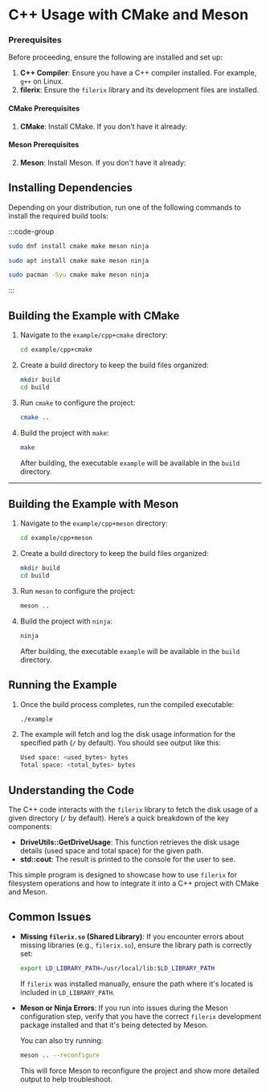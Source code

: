 # <i class="devicon-cplusplus-plain colored"></i> **C++ Usage with CMake and Meson**

### **Prerequisites**

Before proceeding, ensure the following are installed and set up:

1. **C++ Compiler**: Ensure you have a C++ compiler installed. For example, `g++` on Linux.
2. **filerix**: Ensure the `filerix` library and its development files are installed.

#### **CMake Prerequisites**

1. **CMake**: Install CMake. If you don't have it already:
   
#### **Meson Prerequisites**

2. **Meson**: Install Meson. If you don't have it already:

## **Installing Dependencies**

Depending on your distribution, run one of the following commands to install the required build tools:

:::code-group

```sh [<i class="devicon-fedora-plain colored"></i> Fedora]
sudo dnf install cmake make meson ninja
```

```sh [<i class="devicon-ubuntu-plain colored"></i> Ubuntu]
sudo apt install cmake make meson ninja
```

```sh [<i class="devicon-archlinux-plain colored"></i> Arch]
sudo pacman -Syu cmake make meson ninja
```

:::

## **Building the Example with CMake**

1. Navigate to the `example/cpp+cmake` directory:
   ```bash
   cd example/cpp+cmake
   ```

2. Create a build directory to keep the build files organized:
   ```bash
   mkdir build
   cd build
   ```

3. Run `cmake` to configure the project:
   ```bash
   cmake ..
   ```

4. Build the project with `make`:
   ```bash
   make
   ```

   After building, the executable `example` will be available in the `build` directory.

---

## **Building the Example with Meson**

1. Navigate to the `example/cpp+meson` directory:
   ```bash
   cd example/cpp+meson
   ```

2. Create a build directory to keep the build files organized:
   ```bash
   mkdir build
   cd build
   ```

3. Run `meson` to configure the project:
   ```bash
   meson ..
   ```

4. Build the project with `ninja`:
   ```bash
   ninja
   ```

   After building, the executable `example` will be available in the `build` directory.

## **Running the Example**

1. Once the build process completes, run the compiled executable:
   ```bash
   ./example
   ```

2. The example will fetch and log the disk usage information for the specified path (`/` by default). You should see output like this:
   ```bash
   Used space: <used_bytes> bytes
   Total space: <total_bytes> bytes
   ```

## **Understanding the Code**

The C++ code interacts with the `filerix` library to fetch the disk usage of a given directory (`/` by default). Here’s a quick breakdown of the key components:

- **DriveUtils::GetDriveUsage**: This function retrieves the disk usage details (used space and total space) for the given path.
- **std::cout**: The result is printed to the console for the user to see.

This simple program is designed to showcase how to use `filerix` for filesystem operations and how to integrate it into a C++ project with CMake and Meson.

## **Common Issues**

- **Missing `filerix.so` (Shared Library)**:
  If you encounter errors about missing libraries (e.g., `filerix.so`), ensure the library path is correctly set:
  ```bash
  export LD_LIBRARY_PATH=/usr/local/lib:$LD_LIBRARY_PATH
  ```

  If `filerix` was installed manually, ensure the path where it's located is included in `LD_LIBRARY_PATH`.

- **Meson or Ninja Errors**:
  If you run into issues during the Meson configuration step, verify that you have the correct `filerix` development package installed and that it's being detected by Meson.

  You can also try running:
  ```bash
  meson .. --reconfigure
  ```
  This will force Meson to reconfigure the project and show more detailed output to help troubleshoot.